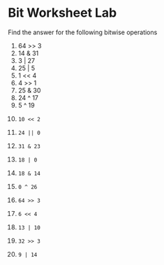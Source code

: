 # Bit Worksheet Lab

Find the answer for the following bitwise operations

1. 	64 >> 3	
2. 	14 & 31	
3. 	3 | 27	
4.  25 | 5	
5. 	1 << 4	
6. 	4 >> 1	
7. 	25 & 30	
8. 	24 ^ 17	
9. 	5 ^ 19	
10. 	10 << 2	
11. 	24 || 0	
12. 	31 & 23	
13. 	18 | 0	
14. 	18 & 14	
15. 	0 ^ 26	
16. 	64 >> 3	
17. 	6 << 4	
18. 	13 | 10	
19. 	32 >> 3	
20. 	9 | 14	